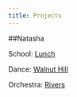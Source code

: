 ```yaml
---
title: Projects
---
```


##Natasha

School: [Lunch](http://schools.whitsons.com/ma/wellesley-public-schools?page=menu)

Dance: [Walnut Hill](https://communitydanceacademy.wordpress.com/)

Orchestra: [Rivers](http://www.riversschoolconservatory.org/ryo/)